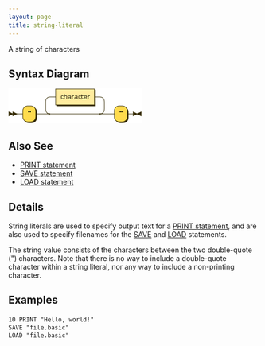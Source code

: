 ```yaml
---
layout: page
title: string-literal
---
```


A string of characters


## Syntax Diagram

![Syntax diagram](/diagram/string-literal.png)


## Also See

- [PRINT statement](/reference/print)
- [SAVE statement](/reference/save)
- [LOAD statement](/reference/load)


## Details

String literals are used to specify output text for a [PRINT statement](/reference/print), and are also used to specify filenames for the [SAVE](/reference/save) and [LOAD](/reference/load) statements.

The string value consists of the characters between the two double-quote (") characters.  Note that there is no way to include a double-quote character within a string literal, nor any way to include a non-printing character.


## Examples

    10 PRINT "Hello, world!"
    SAVE "file.basic"
    LOAD "file.basic"

